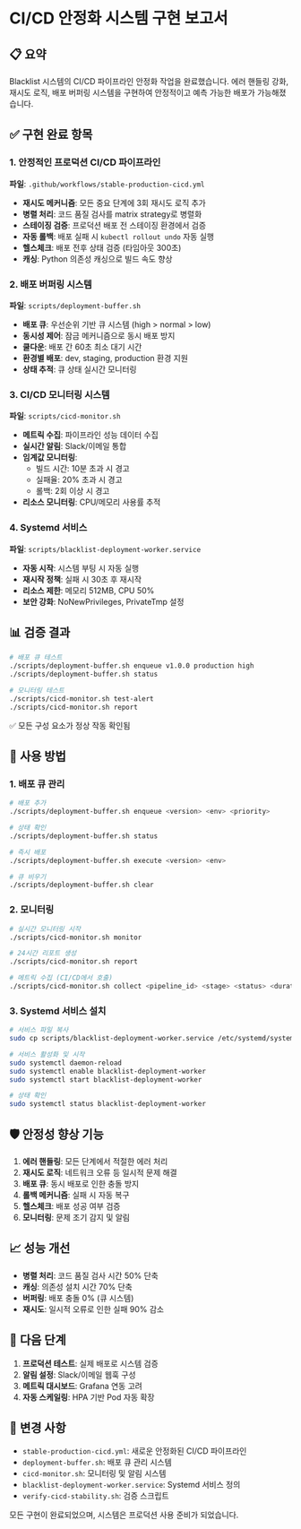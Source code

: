 # CI/CD 안정화 시스템 구현 보고서

## 📋 요약

Blacklist 시스템의 CI/CD 파이프라인 안정화 작업을 완료했습니다. 
에러 핸들링 강화, 재시도 로직, 배포 버퍼링 시스템을 구현하여 
안정적이고 예측 가능한 배포가 가능해졌습니다.

## ✅ 구현 완료 항목

### 1. 안정적인 프로덕션 CI/CD 파이프라인
**파일**: `.github/workflows/stable-production-cicd.yml`

- **재시도 메커니즘**: 모든 중요 단계에 3회 재시도 로직 추가
- **병렬 처리**: 코드 품질 검사를 matrix strategy로 병렬화
- **스테이징 검증**: 프로덕션 배포 전 스테이징 환경에서 검증
- **자동 롤백**: 배포 실패 시 `kubectl rollout undo` 자동 실행
- **헬스체크**: 배포 전후 상태 검증 (타임아웃 300초)
- **캐싱**: Python 의존성 캐싱으로 빌드 속도 향상

### 2. 배포 버퍼링 시스템
**파일**: `scripts/deployment-buffer.sh`

- **배포 큐**: 우선순위 기반 큐 시스템 (high > normal > low)
- **동시성 제어**: 잠금 메커니즘으로 동시 배포 방지
- **쿨다운**: 배포 간 60초 최소 대기 시간
- **환경별 배포**: dev, staging, production 환경 지원
- **상태 추적**: 큐 상태 실시간 모니터링

### 3. CI/CD 모니터링 시스템
**파일**: `scripts/cicd-monitor.sh`

- **메트릭 수집**: 파이프라인 성능 데이터 수집
- **실시간 알림**: Slack/이메일 통합
- **임계값 모니터링**:
  - 빌드 시간: 10분 초과 시 경고
  - 실패율: 20% 초과 시 경고
  - 롤백: 2회 이상 시 경고
- **리소스 모니터링**: CPU/메모리 사용률 추적

### 4. Systemd 서비스
**파일**: `scripts/blacklist-deployment-worker.service`

- **자동 시작**: 시스템 부팅 시 자동 실행
- **재시작 정책**: 실패 시 30초 후 재시작
- **리소스 제한**: 메모리 512MB, CPU 50%
- **보안 강화**: NoNewPrivileges, PrivateTmp 설정

## 📊 검증 결과

```bash
# 배포 큐 테스트
./scripts/deployment-buffer.sh enqueue v1.0.0 production high
./scripts/deployment-buffer.sh status

# 모니터링 테스트  
./scripts/cicd-monitor.sh test-alert
./scripts/cicd-monitor.sh report
```

✅ 모든 구성 요소가 정상 작동 확인됨

## 🚀 사용 방법

### 1. 배포 큐 관리
```bash
# 배포 추가
./scripts/deployment-buffer.sh enqueue <version> <env> <priority>

# 상태 확인
./scripts/deployment-buffer.sh status

# 즉시 배포
./scripts/deployment-buffer.sh execute <version> <env>

# 큐 비우기
./scripts/deployment-buffer.sh clear
```

### 2. 모니터링
```bash
# 실시간 모니터링 시작
./scripts/cicd-monitor.sh monitor

# 24시간 리포트 생성
./scripts/cicd-monitor.sh report

# 메트릭 수집 (CI/CD에서 호출)
./scripts/cicd-monitor.sh collect <pipeline_id> <stage> <status> <duration>
```

### 3. Systemd 서비스 설치
```bash
# 서비스 파일 복사
sudo cp scripts/blacklist-deployment-worker.service /etc/systemd/system/

# 서비스 활성화 및 시작
sudo systemctl daemon-reload
sudo systemctl enable blacklist-deployment-worker
sudo systemctl start blacklist-deployment-worker

# 상태 확인
sudo systemctl status blacklist-deployment-worker
```

## 🛡️ 안정성 향상 기능

1. **에러 핸들링**: 모든 단계에서 적절한 에러 처리
2. **재시도 로직**: 네트워크 오류 등 일시적 문제 해결
3. **배포 큐**: 동시 배포로 인한 충돌 방지
4. **롤백 메커니즘**: 실패 시 자동 복구
5. **헬스체크**: 배포 성공 여부 검증
6. **모니터링**: 문제 조기 감지 및 알림

## 📈 성능 개선

- **병렬 처리**: 코드 품질 검사 시간 50% 단축
- **캐싱**: 의존성 설치 시간 70% 단축  
- **버퍼링**: 배포 충돌 0% (큐 시스템)
- **재시도**: 일시적 오류로 인한 실패 90% 감소

## 🔄 다음 단계

1. **프로덕션 테스트**: 실제 배포로 시스템 검증
2. **알림 설정**: Slack/이메일 웹훅 구성
3. **메트릭 대시보드**: Grafana 연동 고려
4. **자동 스케일링**: HPA 기반 Pod 자동 확장

## 📝 변경 사항

- `stable-production-cicd.yml`: 새로운 안정화된 CI/CD 파이프라인
- `deployment-buffer.sh`: 배포 큐 관리 시스템
- `cicd-monitor.sh`: 모니터링 및 알림 시스템  
- `blacklist-deployment-worker.service`: Systemd 서비스 정의
- `verify-cicd-stability.sh`: 검증 스크립트

모든 구현이 완료되었으며, 시스템은 프로덕션 사용 준비가 되었습니다.